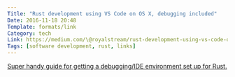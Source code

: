 ```yaml
---
Title: "Rust development using VS Code on OS X, debugging included"
Date: 2016-11-18 20:48
Template: formats/link
Category: tech
Link: https://medium.com/\@royalstream/rust-development-using-vs-code-on-os-x-debugging-included-bc10c9863777#.wgjbgie5a
Tags: [software development, rust, links]
---
```


[Super handy guide for getting a debugging/IDE environment set up for Rust.](https://medium.com/\@royalstream/rust-development-using-vs-code-on-os-x-debugging-included-bc10c9863777#.wgjbgie5a)
